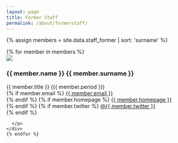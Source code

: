 ```yaml
---
layout: page
title: Former Staff
permalink: /about/formerstaff/
---
```



{% assign members = site.data.staff_former | sort: 'surname' %}

<div class="row">
    {% for member in members %}
    <div class="col-lg-4 col-sm-6">
      <img class="img-circle img-responsive" src="{{ "/img/staff/" | append: member.photo | prepend: site.baseurl }}">
      <h3>{{ member.name }} {{ member.surname }}</h3>
      <p>
        {{ member.title }} ({{ member.period }})<br>
        {% if member.email %}
          <i class="fa fa-envelope"></i> <a href="mailto:{{ member.email }}">{{ member.email }}</a><br>
        {% endif %}
        {% if member.homepage %}
          <i class="fa fa-home"></i> <a href="http://{{ member.homepage }}">{{ member.homepage }}</a><br>
        {% endif %}
        {% if member.twitter %}
          <i class="fa fa-twitter"></i> <a href="https://twitter.com/{{ member.twitter }}">@{{ member.twitter }}</a><br>
        {% endif %}

      </p>
    </div>
    {% endfor %}
</div>

